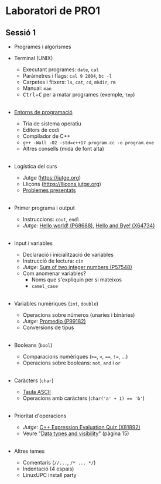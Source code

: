 # Laboratori de PRO1

## Sessió 1
- Programes i algorismes

- Terminal (UNIX)
    - Executant programes: `date`, `cal`
    - Paràmetres i flags: `cal 9 2004`, `bc -l`
    - Carpetes i fitxers: `ls`, `cat`, `cd`, `mkdir`, `rm`
    - Manual: `man`
    - <kbd>Ctrl</kbd>+<kbd>C</kbd> per a matar programes (exemple, `top`)
    
    <br>
- [Entorns de programació](https://lliçons.jutge.org/eines/index.html)
    - Tria de sistema operatiu
    - Editors de codi
    - Compilador de C++
    - `g++ -Wall -O2 -std=c++17 program.cc -o program.exe`
    - Altres consells (mida de font alta)
    
    <br>
- Logística del curs
    - Jutge (https://jutge.org)
    - Lliçons (https://lliçons.jutge.org)
    - [Problemes presentats](https://pro1.cs.upc.edu/presentats.html)

    <br>
- Primer programa i output
    - Instruccions: `cout`, `endl`
    - *Jutge*: [ Hello world! (P68688)](https://jutge.org/problems/P68688_en), [Hello and Bye! (X64734)](https://jutge.org/problems/_en)

    <br>
- Input i variables
    - Declaració i inicialització de variables
    - Instrucció de lectura: `cin`
    - *Jutge*: [Sum of two integer numbers (P57548)](https://jutge.org/problems/P57548_en)
    - Com anomenar variables?
        - Noms que s'expliquin per si mateixos
        - `camel_case`

    <br>
- Variables numèriques (`int`, `double`)
    - Operacions sobre números (unaries i binàries)
    - *Jutge*: [Promedio (P99182)](https://jutge.org/problems/P99182_es)
    - Conversions de tipus

    <br>
- Booleans (`bool`)
    - Comparacions numèriques (`>=`, `<`, `==`, `!=`, ...)
    - Operacions sobre booleans: `not`, `and` i `or `

    <br>
- Caràcters (`char`)
    - [Taula ASCII](https://en.cppreference.com/w/cpp/language/ascii)
    - Operacions amb caràcters (`char('a' + 1) == 'b'`)

    <br>
- Prioritat d'operacions
    - *Jutge*: [C++ Expression Evaluation Quiz (X81892)](https://jutge.org/problems/X81892_en)
    - Veure "[Data types and visibility](https://www.cs.upc.edu/~jordicf/Teaching/programming/pdf/IP04_DataTypes_Visibility.pdf)" (pàgina 15)
    

    <br>
- Altres temes
    - Comentaris (`//...`, `/* ... */`)
    - Indentació (4 espais)
    - LinuxUPC install party

